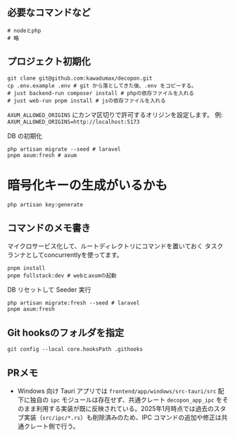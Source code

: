 ## 必要なコマンドなど

```shell
# nodeとphp
# 略
```

## プロジェクト初期化

```shell
git clone git@github.com:kawadumax/decopon.git
cp .env.example .env # git から落としてきた後、.env をコピーする。
# just backend-run composer install # phpの依存ファイルを入れる
# just web-run pnpm install # jsの依存ファイルを入れる
```

`AXUM_ALLOWED_ORIGINS` にカンマ区切りで許可するオリジンを設定します。
例: `AXUM_ALLOWED_ORIGINS=http://localhost:5173`

DB の初期化

```shell
php artisan migrate --seed # laravel
pnpm axum:fresh # axum
```

# 暗号化キーの生成がいるかも

```shell
php artisan key:generate
```

## コマンドのメモ書き
マイクロサービス化して、ルートディレクトリにコマンドを置いておく
タスクランナとしてconcurrentlyを使ってます。

```shell
pnpm install
pnpm fullstack:dev # webとaxumの起動
```

DB リセットして Seeder 実行

```
php artisan migrate:fresh --seed # laravel
pnpm axum:fresh
```

## Git hooksのフォルダを指定
```
git config --local core.hooksPath .githooks
```

## PRメモ
- Windows 向け Tauri アプリでは `frontend/app/windows/src-tauri/src` 配下に独自の `ipc` モジュールは存在せず、共通クレート `decopon_app_ipc` をそのまま利用する実装が既に反映されている。2025年1月時点では過去のスタブ実装（`src/ipc/*.rs`）も削除済みのため、IPC コマンドの追加や修正は共通クレート側で行う。